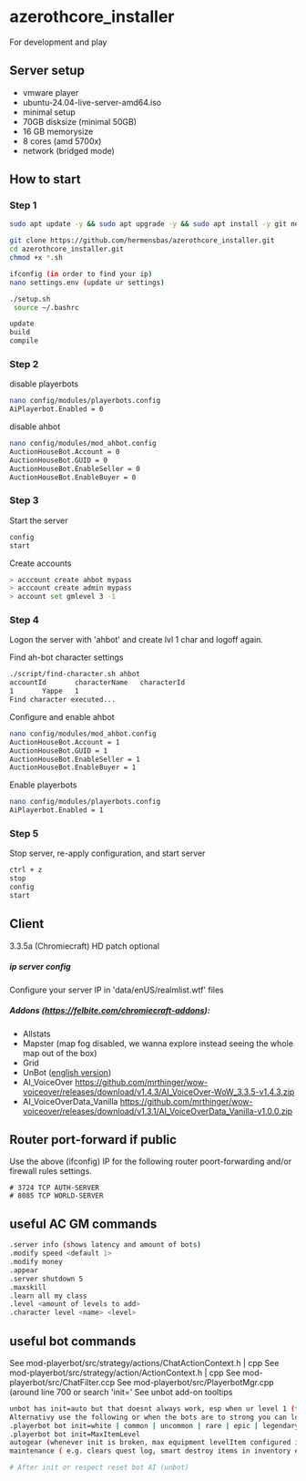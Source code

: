 # azerothcore_installer
For development and play

## Server setup
 - vmware player
 - ubuntu-24.04-live-server-amd64.iso
 - minimal setup
 - 70GB disksize (minimal 50GB)
 - 16 GB memorysize
 - 8 cores (amd 5700x)
 - network (bridged mode)

## How to start
### Step 1
```bash
sudo apt update -y && sudo apt upgrade -y && sudo apt install -y git net-tools nano

git clone https://github.com/hermensbas/azerothcore_installer.git
cd azerothcore_installer.git
chmod +x *.sh

ifconfig (in order to find your ip)
nano settings.env (update ur settings)

./setup.sh
 source ~/.bashrc

update
build
compile
```

### Step 2
disable playerbots
```bash
nano config/modules/playerbots.config
AiPlayerbot.Enabled = 0
```

disable ahbot
```bash
nano config/modules/mod_ahbot.config
AuctionHouseBot.Account = 0
AuctionHouseBot.GUID = 0
AuctionHouseBot.EnableSeller = 0
AuctionHouseBot.EnableBuyer = 0
```

### Step 3
Start the server
```bash
config
start
```

Create accounts
```bash
> acccount create ahbot mypass 
> acccount create admin mypass
> account set gmlevel 3 -1 
```

### Step 4 
Logon the server with 'ahbot' and create lvl 1 char and logoff again.

Find ah-bot character settings
```bash
./script/find-character.sh ahbot
accountId       characterName   characterId
1       Yappe   1
Find character executed...
```

Configure and enable ahbot
```bash
nano config/modules/mod_ahbot.config
AuctionHouseBot.Account = 1
AuctionHouseBot.GUID = 1
AuctionHouseBot.EnableSeller = 1
AuctionHouseBot.EnableBuyer = 1
```

Enable playerbots
```bash
nano config/modules/playerbots.config
AiPlayerbot.Enabled = 1
```

### Step 5 

Stop server, re-apply configuration, and start server
```bash
ctrl + z
stop
config
start
```

## Client
3.3.5a (Chromiecraft)
HD patch optional

##### ip server config
Configure your server IP in 'data/enUS/realmlist.wtf' files

##### Addons (https://felbite.com/chromiecraft-addons):
- Allstats
- Mapster (map fog disabled, we wanna explore instead seeing the whole map out of the box)
- Grid
- UnBot ([english version](https://github.com/noisiver/unbot-addon/tree/english)) 
- AI_VoiceOver https://github.com/mrthinger/wow-voiceover/releases/download/v1.4.3/AI_VoiceOver-WoW_3.3.5-v1.4.3.zip
- AI_VoiceOverData_Vanilla https://github.com/mrthinger/wow-voiceover/releases/download/v1.3.1/AI_VoiceOverData_Vanilla-v1.0.0.zip

## Router port-forward if public
Use the above (ifconfig) IP for the following router poort-forwarding and/or firewall rules settings.
````
# 3724 TCP AUTH-SERVER
# 8085 TCP WORLD-SERVER
````

## useful AC GM commands
```bash
.server info (shows latency and amount of bots)
.modify speed <default 1>
.modify money
.appear
.server shutdown 5
.maxskill
.learn all my class
.level <amount of levels to add>
.character level <name> <level>
```

## useful bot commands 
See mod-playerbot/src/strategy/actions/ChatActionContext.h | cpp
See mod-playerbot/src/strategy/action/ActionContext.h | cpp
See mod-playerbot/src/ChatFilter.ccp
See mod-playerbot/src/PlayerbotMgr.cpp (around line 700 or search 'init='
See unbot add-on tooltips

```bash
unbot has init=auto but that doesnt always work, esp when ur level 1 (for now)
Alternativy use the following or when the bots are to strong you can lower the equipment
.playerbot bot init=white | common | uncommon | rare | epic | legendary
.playerbot bot init=MaxItemLevel
autogear (whenever init is broken, max equipment levelItem configured in playerbot.conf)
maintenance ( e.g. clears quest log, smart destroy items in inventory etc)

# After init or respect reset bot AI (unbot)
```
